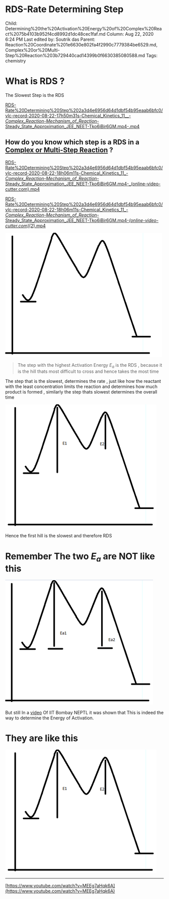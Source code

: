 # RDS-Rate Determining Step

Child: Determining%20the%20Activation%20Energy%20of%20Complex%20React%2075b4103b952f4cd8992d1dc48cec1faf.md
Column: Aug 22, 2020 6:24 PM
Last edited by: Soutrik das
Parent: Reaction%20Coordinate%201e6630e802fa4f2990c7779384be6529.md, Complex%20or%20Multi-Step%20Reaction%203b729440cad14399b0f6630385080588.md
Tags: chemistry

# What is RDS ?

The Slowest Step is the RDS

[RDS-Rate%20Determining%20Step%202a3d4e6956d64d1dbf54b95eaab6bfc0/vlc-record-2020-08-22-17h50m31s-Chemical_Kinetics_11__-_Complex_Reaction_-_Mechanism_of_Reaction_-Steady_State_Approximation_JEE_NEET-Tko6iBir6GM.mp4-.mp4](RDS-Rate%20Determining%20Step%202a3d4e6956d64d1dbf54b95eaab6bfc0/vlc-record-2020-08-22-17h50m31s-Chemical_Kinetics_11__-_Complex_Reaction_-_Mechanism_of_Reaction_-Steady_State_Approximation_JEE_NEET-Tko6iBir6GM.mp4-.mp4)

## How do you know which step is a RDS in a [Complex or Multi-Step Reaction](Complex%20or%20Multi-Step%20Reaction%203b729440cad14399b0f6630385080588.md)  ?

[RDS-Rate%20Determining%20Step%202a3d4e6956d64d1dbf54b95eaab6bfc0/vlc-record-2020-08-22-18h06m11s-Chemical_Kinetics_11_-_Complex_Reaction_-_Mechanism_of_Reaction_-Steady_State_Approximation_JEE_NEET-Tko6iBir6GM.mp4-_(online-video-cutter.com).mp4](RDS-Rate%20Determining%20Step%202a3d4e6956d64d1dbf54b95eaab6bfc0/vlc-record-2020-08-22-18h06m11s-Chemical_Kinetics_11_-_Complex_Reaction_-_Mechanism_of_Reaction_-Steady_State_Approximation_JEE_NEET-Tko6iBir6GM.mp4-_(online-video-cutter.com).mp4)

[RDS-Rate%20Determining%20Step%202a3d4e6956d64d1dbf54b95eaab6bfc0/vlc-record-2020-08-22-18h06m11s-Chemical_Kinetics_11_-_Complex_Reaction_-_Mechanism_of_Reaction_-Steady_State_Approximation_JEE_NEET-Tko6iBir6GM.mp4-_(online-video-cutter.com)_(2).mp4](RDS-Rate%20Determining%20Step%202a3d4e6956d64d1dbf54b95eaab6bfc0/vlc-record-2020-08-22-18h06m11s-Chemical_Kinetics_11_-_Complex_Reaction_-_Mechanism_of_Reaction_-Steady_State_Approximation_JEE_NEET-Tko6iBir6GM.mp4-_(online-video-cutter.com)_(2).mp4)

![RDS-Rate%20Determining%20Step%202a3d4e6956d64d1dbf54b95eaab6bfc0/Untitled.png](RDS-Rate%20Determining%20Step%202a3d4e6956d64d1dbf54b95eaab6bfc0/Untitled.png)

> The step with the highest Activation Energy $E_a$ is the RDS , because it is the hill thats most difficult to cross and hence takes the most time

The step that is the slowest, determines the rate , just like how the reactant with the least concentration limits the reaction and determines how much product is formed , similarly the step thats slowest determines the overall time

![RDS-Rate%20Determining%20Step%202a3d4e6956d64d1dbf54b95eaab6bfc0/Untitled%201.png](RDS-Rate%20Determining%20Step%202a3d4e6956d64d1dbf54b95eaab6bfc0/Untitled%201.png)

Hence the first hill is the slowest and therefore RDS 

# Remember The two $E_a$ are NOT like this

![RDS-Rate%20Determining%20Step%202a3d4e6956d64d1dbf54b95eaab6bfc0/Untitled%202.png](RDS-Rate%20Determining%20Step%202a3d4e6956d64d1dbf54b95eaab6bfc0/Untitled%202.png)

But still  In a [video](https://youtu.be/9IepIv3mM40?list=PLOzRYVm0a65f298xo_WnFOmXm5t-piWHk&t=697) Of IIT Bombay NEPTL it was shown that This is indeed the way to determine the Energy of Activation.

# They are like this

![RDS-Rate%20Determining%20Step%202a3d4e6956d64d1dbf54b95eaab6bfc0/Untitled%201.png](RDS-Rate%20Determining%20Step%202a3d4e6956d64d1dbf54b95eaab6bfc0/Untitled%201.png)

---

[https://www.youtube.com/watch?v=MEEg7aHqk6A](https://www.youtube.com/watch?v=MEEg7aHqk6A)